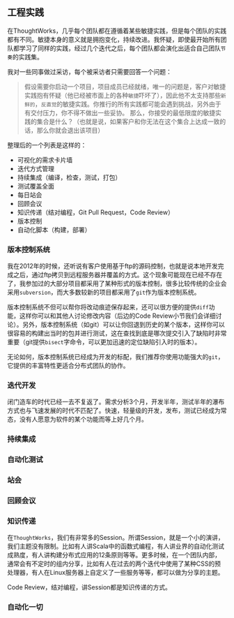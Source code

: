 ## 工程实践

在ThoughtWorks，几乎每个团队都在遵循着某些敏捷实践，但是每个团队的实践都有不同。敏捷本身的意义就是拥抱变化，持续改进。我怀疑，即使最开始所有团队都学习了同样的实践，经过几个迭代之后，每个团队都会演化出适合自己团队`节奏`的实践集。

我对一些同事做过采访，每个被采访者只需要回答一个问题：

>假设需要你启动一个项目，项目成员已经就绪，唯一的问题是，客户对敏捷实践抱有怀疑（他已经被市面上的各种`敏捷`吓坏了），因此他不太支持那些`新鲜的`，`反直觉`的敏捷实践。你推行的所有实践都可能会遇到挑战，另外由于有交付压力，你不得不做出一些妥协。
>那么，你接受的最低限度的敏捷实践的集合是什么？（也就是说，如果客户和你无法在这个集合上达成一致的话，那么你就会退出该项目）

整理后的一个列表是这样的：

-  可视化的需求卡片墙
-  迭代方式管理
-  持续集成（编译，检查，测试，打包）
-  测试覆盖全面
-  每日站会
-  回顾会议
-  知识传递（结对编程，Git Pull Request，Code Review）
-  版本控制
-  自动化脚本（构建，部署）

### 版本控制系统

我在2012年的时候，还听说有客户使用基于ftp的源码控制，也就是说本地开发完成之后，通过ftp拷贝到远程服务器并覆盖的方式。这个现象可能现在已经不存在了，我参加过的大部分项目都采用了某种形式的版本控制，很多比较传统的企业会采用`subversion`，而大多数较新的项目都采用了`git`作为版本控制系统。

版本控制系统不但可以帮你将改动痕迹保存起来，还可以很方便的提供`diff`功能，这样你可以和其他人讨论修改内容（后边的Code Review小节我们会详细讨论）。另外，版本控制系统（如git）可以让你回退到历史的某个版本，这样你可以很容易的构建出当时的包并进行测试，这在查找到底是哪次提交引入了缺陷时非常重要（git提供`bisect`字命令，可以更加迅速的定位缺陷引入时的版本）。

无论如何，版本控制系统已经成为开发的标配，我们推荐你使用功能强大的`git`，它提供的丰富特性更适合分布式团队的协作。

### 迭代开发

闭门造车的时代已经一去不复返了。需求分析3个月，开发半年，测试半年的瀑布方式也与飞速发展的时代不匹配了。快速，轻量级的开发，发布，测试已经成为常态，没有人愿意为软件的某个功能而等上好几个月。

### 持续集成

### 自动化测试

### 站会

### 回顾会议

### 知识传递

在`ThoughtWorks`，我们有非常多的Session。所谓Session，就是一个小的演讲，我们主题没有限制。比如有人讲Scala中的函数式编程，有人讲业界的自动化测试成熟度，有人讲构建分布式应用的12条原则等等。更多时候，在一个团队内部，通常会有不定时的组内分享，比如有人在过去的两个迭代中使用了某种CSS的预处理器，有人在Linux服务器上自定义了一些服务等等，都可以做为分享的主题。

Code Review，结对编程，讲Session都是知识传递的方式。

### 自动化一切